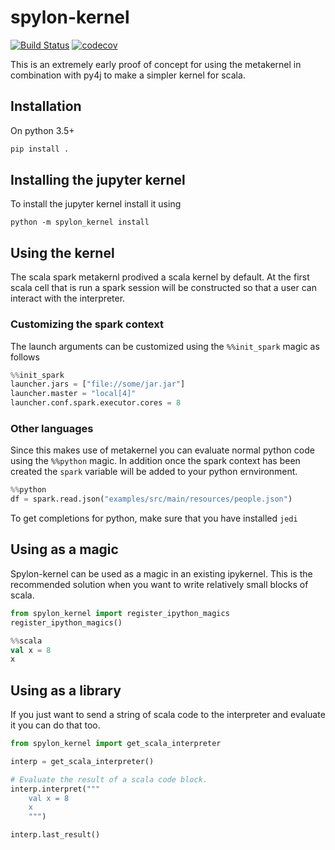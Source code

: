 # spylon-kernel
[![Build Status](https://travis-ci.org/mariusvniekerk/spylon-kernel.svg?branch=master)](https://travis-ci.org/mariusvniekerk/spylon-kernel)
[![codecov](https://codecov.io/gh/mariusvniekerk/spylon-kernel/branch/master/graph/badge.svg)](https://codecov.io/gh/mariusvniekerk/spylon-kernel)

This is an extremely early proof of concept for using the metakernel in combination with py4j to make a simpler
kernel for scala.

## Installation

On python 3.5+

```bash
pip install .
```

## Installing the jupyter kernel

To install the jupyter kernel install it using

```
python -m spylon_kernel install
```

## Using the kernel

The scala spark metakernl prodived a scala kernel by default.
At the first scala cell that is run a spark session will be constructed so that a user can interact with the 
interpreter.

### Customizing the spark context

The launch arguments can be customized using the `%%init_spark` magic as follows

```python
%%init_spark
launcher.jars = ["file://some/jar.jar"]
launcher.master = "local[4]"
launcher.conf.spark.executor.cores = 8
```

### Other languages

Since this makes use of metakernel you can evaluate normal python code using the `%%python` magic.  In addition once 
the spark context has been created the `spark` variable will be added to your python ernvironment.

```python
%%python
df = spark.read.json("examples/src/main/resources/people.json")
```

To get completions for python, make sure that you have installed `jedi`

## Using as a magic

Spylon-kernel can be used as a magic in an existing ipykernel.  This is the recommended solution when you want to write
relatively small blocks of scala.

```python
from spylon_kernel import register_ipython_magics
register_ipython_magics()
```

```scala
%%scala
val x = 8
x
```

## Using as a library

If you just want to send a string of scala code to the interpreter and evaluate it you can
do that too.

```python
from spylon_kernel import get_scala_interpreter

interp = get_scala_interpreter()

# Evaluate the result of a scala code block.
interp.interpret("""
    val x = 8
    x
    """)

interp.last_result()
```
